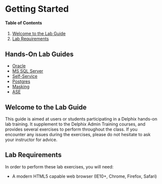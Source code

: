 # Getting Started

#### Table of Contents
1. [Welcome to the Lab Guide](#welcome)
2. [Lab Requirements](#requirements)


## Hands-On Lab Guides
 * [Oracle](/oracle-exercises/README.md)
 * [MS SQL Server](/mssql-exercises/README.md)
 * [Self-Service](/self-service/INSTRUCTIONS.md)
 * [Postgres](/postgresql/instructions.md)
 * [Masking ](/masking/INSTRUCTIONS.md)
 * [ASE](/ase-admin/INSTRUCTIONS.md)

## <a id="welcome"></a>Welcome to the Lab Guide

This guide is aimed at users or students participating in a Delphix hands-on lab training.
It supplement to the Delphix Admin Training courses,
and provides several exercises to perform throughout the class. If you
encounter any issues during the exercises, please do not hesitate to ask your
instructor for advice.

## <a id="requirements"></a>Lab Requirements

In order to perform these lab exercises, you will need:

  * A modern HTML5 capable web browser (IE10+, Chrome, Firefox, Safari)


